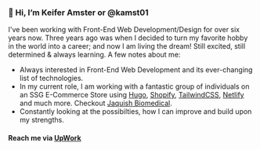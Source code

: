 ### 👋 Hi, I’m Keifer Amster or @kamst01
I've been working with Front-End Web Development/Design for over six years now. Three years ago was when I decided to turn my favorite hobby in the world into a career; and now I am living the dream! Still excited, still determined & always learning. A few notes about me:
- Always interested in Front-End Web Development and its ever-changing list of technologies.
- In my current role, I am working with a fantastic group of individuals on an SSG E-Commerce Store using [Hugo](https://gohugo.io), [Shopify](https://shopify.com), [TailwindCSS](https://tailwindcss.com), [Netlify](https://netlify.com) and much more. Checkout [Jaquish Biomedical](https://jaquishbiomedical.com).
- Constantly looking at the possibilties, how I can improve and build upon my strengths.

#### Reach me via [UpWork](https://www.upwork.com/freelancers/~0194eaa483d9d5e37a?s=1110580755057594368)

<!---
kamst01/kamst01 is a ✨ special ✨ repository because its `README.md` (this file) appears on your GitHub profile.
You can click the Preview link to take a look at your changes.
--->
